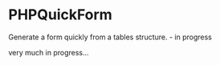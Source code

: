 # PHPQuickForm
Generate a form quickly from a tables structure. - in progress


very much in progress...
